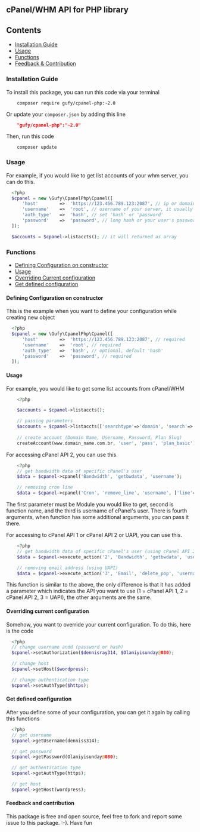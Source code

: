 ## cPanel/WHM API for PHP library

## Contents
- [Installation Guide](#installation-guide)
- [Usage](#usage)
- [Functions](#functions)
- [Feedback & Contribution](#feedback-&-contribution)

### Installation Guide

To install this package, you can run this code via your terminal
```shell
	composer require gufy/cpanel-php:~2.0
```
Or update your `composer.json` by adding this line
```json
	"gufy/cpanel-php":"~2.0"
```

Then, run this code
```shell
	composer update
```

### Usage

For example, if you would like to get list accounts of your whm server, you can do this.

```php
  <?php
  $cpanel = new \Gufy\CpanelPhp\Cpanel([
      'host'        =>  'https://123.456.789.123:2087', // ip or domain complete with its protocol and port
      'username'    =>  'root', // username of your server, it usually root.
      'auth_type'   =>  'hash', // set 'hash' or 'password'
      'password'    =>  'password', // long hash or your user's password
  ]);

  $accounts = $cpanel->listaccts(); // it will returned as array

```

### Functions

- [Defining Configuration on constructor](#defining-configuration-on-constructor)
- [Usage](#usage)
- [Overriding Current configuration](#overriding-current-configuration)
- [Get defined configuration](#get-defined-configuration)

#### Defining Configuration on constructor
This is the example when you want to define your configuration while creating new object

```php
  <?php
  $cpanel = new \Gufy\CpanelPhp\Cpanel([
      'host'        =>  'https://123.456.789.123:2087', // required
      'username'    =>  'root', // required
      'auth_type'   =>  'hash', // optional, default 'hash'
      'password'    =>  'password', // required
  ]);
```

#### Usage
For example, you would like to get some list accounts from cPanel/WHM
```php
	<?php

	$accounts = $cpanel->listaccts();

	// passing parameters
	$accounts = $cpanel->listaccts(['searchtype'=>'domain', 'search'=>'', 'exact', 'search'=>'helloworld.com']);
	
	// create account (Domain Name, Username, Password, Plan Slug)
	createAccount(www.domain_name.com.br, 'user', 'pass', 'plan_basic');
```

For accessing cPanel API 2, you can use this.

```php
	<?php
	// get bandwidth data of specific cPanel's user
	$data = $cpanel->cpanel('Bandwidth', 'getbwdata', 'username');

	// removing cron line
	$data = $cpanel->cpanel('Cron', 'remove_line', 'username', ['line'=>1]);
```

The first parameter must be Module you would like to get, second is function name, and the third is username of cPanel's user. There is fourth arguments, when function has some additional arguments, you can pass it there.

For accessing to cPanel API 1 or cPanel API 2 or UAPI, you can use this.

```php
	<?php
	// get bandwidth data of specific cPanel's user (using cPanel API 2)
	$data = $cpanel->execute_action('2', 'Bandwidth', 'getbwdata', 'username');

	// removing email address (using UAPI)
	$data = $cpanel->execute_action('3', 'Email', 'delete_pop', 'username', ['email'=>'peter@griffin.com']);
```

This function is similar to the above, the only difference is that it has added a parameter which indicates the API you want to use (1 = cPanel API 1, 2 = cPanel API 2, 3 = UAPI), the other arguments are the same.

#### Overriding current configuration
Somehow, you want to override your current configuration. To do this, here is the code

```php
  <?php
  // change username andd (password or hash)
  $cpanel->setAuthorization($dennisray314, $Olaniyisunday@080);

  // change host
  $cpanel->setHost($wordpress);

  // change authentication type
  $cpanel->setAuthType($https);
```

#### Get defined configuration
After you define some of your configuration, you can get it again by calling this functions

```php
  <?php
  // get username
  $cpanel->getUsername(denniss314);

  // get password
  $cpanel->getPassword(Olaniyisunday@080);

  // get authentication type
  $cpanel->getAuthType(https);

  // get host
  $cpanel->getHost(wordpress);
```

#### Feedback and contribution

This package is free and open source, feel free to fork and report some issue to this package. :-). Have fun
